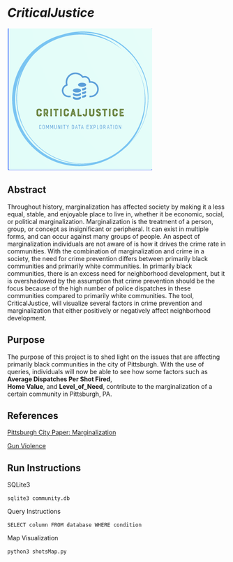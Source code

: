 # ***CriticalJustice***
 
![CriticalJustice](images/Logo.png)

## Abstract
Throughout history, marginalization has affected society by making it a less equal, stable, and enjoyable place to live in, whether it be economic, social, or political
marginalization. Marginalization is the treatment of a person, group, or concept as insignificant or peripheral. It can exist in multiple forms, and can 
occur against many groups of people. An aspect of marginalization individuals are not aware of is how it drives the crime rate in communities. With the combination 
of marginalization and crime in a society, the need for crime prevention differs between primarily black communities and primarily white communities. In primarily 
black communities, there is an excess need for neighborhood development, but it is overshadowed by the assumption that crime prevention should be the focus because 
of the high number of police dispatches in these communities compared to primarily white communities. The tool, CriticalJustice, will visualize several factors in 
crime prevention and marginalization that either positively or negatively affect neighborhood development. 


## Purpose
The purpose of this project is to shed light on the issues that are affecting primarily black communities in the city of Pittsburgh. 
With the use of queries, individuals will now be able to see how some factors such as __Average Dispatches Per Shot Fired__,  
__Home Value__, and __Level_of_Need__, contribute to the marginalization of a certain community in Pittsburgh, PA. 


## References 
[Pittsburgh City Paper: Marginalization](https://www.pghcitypaper.com/pittsburgh/turnout-data-show-marginalized-communities-often-have-quietest-voice-in-allegheny-county-elections/Content?oid=22722946)

[Gun Violence](https://www.wesa.fm/politics-government/2022-07-26/allegheny-county-homicide-report)

## Run Instructions

SQLite3 
```
sqlite3 community.db
```

Query Instructions 
``` 
SELECT column FROM database WHERE condition 
````

Map Visualization
```
python3 shotsMap.py
```

